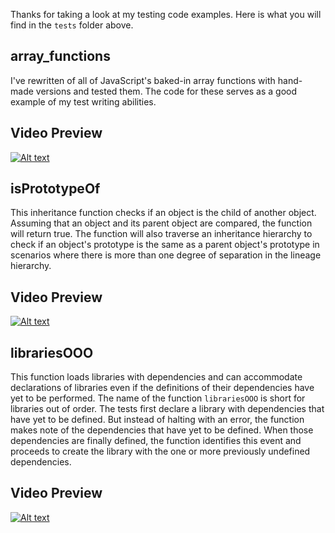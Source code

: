 Thanks for taking a look at my testing code examples. Here is what you will find in the ```tests``` folder above.

array_functions
---------------

I've rewritten of all of JavaScript's baked-in array functions with hand-made versions and tested them. The code for these serves as a good example of my test writing abilities.

Video Preview
-------------
[![Alt text](https://img.youtube.com/vi/pEbvg_hazyA/0.jpg)](https://www.youtube.com/watch?v=pEbvg_hazyA)

isPrototypeOf
-------------

This inheritance function checks if an object is the child of another object. Assuming that an object and its parent object are compared, the function will return true. The function will also traverse an inheritance hierarchy to check if an object's prototype is the same as a parent object's prototype in scenarios where there is more than one degree of separation in the lineage hierarchy.

Video Preview
-------------
[![Alt text](https://img.youtube.com/vi/YsLr_msfuW8/0.jpg)](https://www.youtube.com/watch?v=YsLr_msfuW8)

librariesOOO
------------

This function loads libraries with dependencies and can accommodate declarations of libraries even if the definitions of their dependencies have yet to be performed. The name of the function ```librariesOOO``` is short for libraries out of order. The tests first declare a library with dependencies that have yet to be defined. But instead of halting with an error, the function makes note of the dependencies that have yet to be defined. When those dependencies are finally defined, the function identifies this event and proceeds to create the library with the one or more previously undefined dependencies.

Video Preview
-------------
[![Alt text](https://img.youtube.com/vi/2PPvV6d-MYE/0.jpg)](https://www.youtube.com/watch?v=2PPvV6d-MYE)

